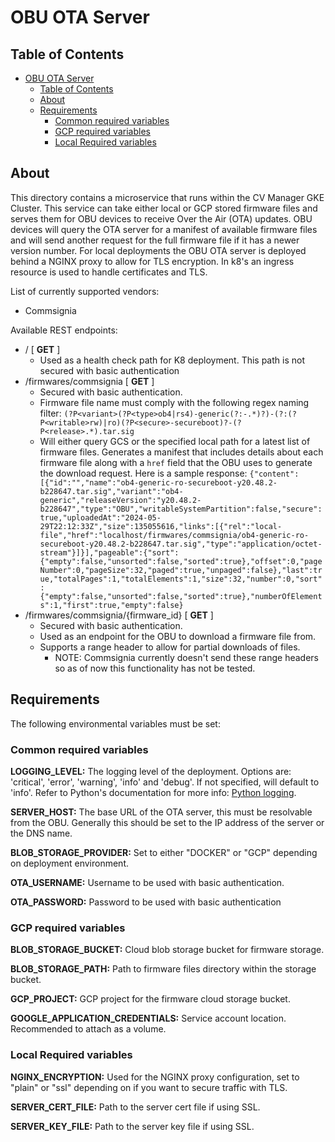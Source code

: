 # OBU OTA Server

## Table of Contents

- [OBU OTA Server](#obu-ota-server)
  - [Table of Contents](#table-of-contents)
  - [About ](#about-)
  - [Requirements ](#requirements-)
    - [Common required variables ](#common-required-variables-)
    - [GCP required variables ](#gcp-required-variables-)
    - [Local Required variables ](#local-required-variables-)

## About <a name = "about"></a>

This directory contains a microservice that runs within the CV Manager GKE Cluster. This service can take either local or GCP stored firmware files and serves them for OBU devices to receive Over the Air (OTA) updates. OBU devices will query the OTA server for a manifest of available firmware files and will send another request for the full firmware file if it has a newer version number. For local deployments the OBU OTA server is deployed behind a NGINX proxy to allow for TLS encryption. In k8's an ingress resource is used to handle certificates and TLS.

List of currently supported vendors:

- Commsignia

Available REST endpoints:

- / [ **GET** ]
  - Used as a health check path for K8 deployment. This path is not secured with basic authentication
- /firmwares/commsignia [ **GET** ]
  - Secured with basic authentication.
  - Firmware file name must comply with the following regex naming filter:
    `(?P<variant>(?P<type>ob4|rs4)-generic(?:-.*)?)-(?:(?P<writable>rw)|ro)(?P<secure>-secureboot)?-(?P<release>.*).tar.sig`
  - Will either query GCS or the specified local path for a latest list of firmware files. Generates a manifest that includes details about each firmware file along with a `href` field that the OBU uses to generate the download request. Here is a sample response:
    `{"content":[{"id":"","name":"ob4-generic-ro-secureboot-y20.48.2-b228647.tar.sig","variant":"ob4-generic","releaseVersion":"y20.48.2-b228647","type":"OBU","writableSystemPartition":false,"secure":true,"uploadedAt":"2024-05-29T22:12:33Z","size":135055616,"links":[{"rel":"local-file","href":"localhost/firmwares/commsignia/ob4-generic-ro-secureboot-y20.48.2-b228647.tar.sig","type":"application/octet-stream"}]}],"pageable":{"sort":{"empty":false,"unsorted":false,"sorted":true},"offset":0,"pageNumber":0,"pageSize":32,"paged":true,"unpaged":false},"last":true,"totalPages":1,"totalElements":1,"size":32,"number":0,"sort":{"empty":false,"unsorted":false,"sorted":true},"numberOfElements":1,"first":true,"empty":false}`
- /firmwares/commsignia/{firmware_id} [ **GET** ]
  - Secured with basic authentication.
  - Used as an endpoint for the OBU to download a firmware file from.
  - Supports a range header to allow for partial downloads of files.
    - NOTE: Commsignia currently doesn't send these range headers so as of now this functionality has not be tested.

## Requirements <a name = "requirements"></a>

The following environmental variables must be set:

### Common required variables <a name = "common-requirements"></a>

<b>LOGGING_LEVEL:</b> The logging level of the deployment. Options are: 'critical', 'error', 'warning', 'info' and 'debug'. If not specified, will default to 'info'. Refer to Python's documentation for more info: [Python logging](https://docs.python.org/3/howto/logging.html).

<b>SERVER_HOST:</b> The base URL of the OTA server, this must be resolvable from the OBU. Generally this should be set to the IP address of the server or the DNS name.

<b>BLOB_STORAGE_PROVIDER:</b> Set to either "DOCKER" or "GCP" depending on deployment environment.

<b>OTA_USERNAME:</b> Username to be used with basic authentication.

<b>OTA_PASSWORD:</b> Password to be used with basic authentication

### GCP required variables <a name = "gcp-requirements"></a>

<b>BLOB_STORAGE_BUCKET:</b> Cloud blob storage bucket for firmware storage.

<b>BLOB_STORAGE_PATH:</b> Path to firmware files directory within the storage bucket.

<b>GCP_PROJECT:</b> GCP project for the firmware cloud storage bucket.

<b>GOOGLE_APPLICATION_CREDENTIALS:</b> Service account location. Recommended to attach as a volume.

### Local Required variables <a name = "local-requirements"></a>

<b>NGINX_ENCRYPTION:</b> Used for the NGINX proxy configuration, set to "plain" or "ssl" depending on if you want to secure traffic with TLS.

<b>SERVER_CERT_FILE:</b> Path to the server cert file if using SSL.

<b>SERVER_KEY_FILE:</b> Path to the server key file if using SSL.
